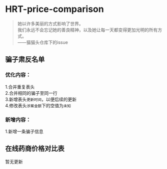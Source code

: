 # HRT-price-comparison

> 她以许多美丽的方式影响了世界。  
> 我们永远不会忘记她的善良精神，以及她让每一天都变得更加光明的所有方式。  
> ——猫猫头仓库下的issue

## 骗子肃反名单

### 优化内容：

1.合并重复表头  
2.合并相同的骗子至同一行  
3.新增表头`更新时间`，以便后续的更新  
4.修改表头`涉案金额`下的空值为`未知`  

### 新增内容：

1.新增一条骗子信息

## 在线药商价格对比表

暂无更新